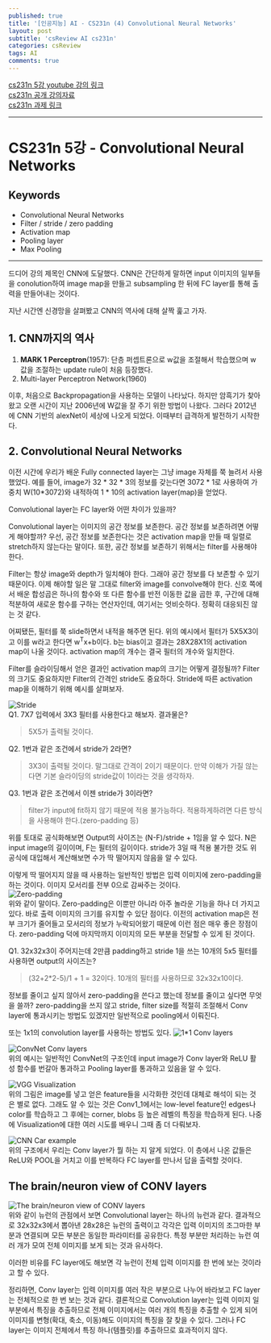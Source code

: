 ```yaml
---
published: true
title: '[인공지능] AI - CS231n (4) Convolutional Neural Networks'
layout: post
subtitle: 'csReview AI cs231n'
categories: csReview
tags: AI
comments: true
---
```


[cs231n 5강 youtube 강의 링크](https://www.youtube.com/watch?v=d14TUNcbn1k&list=PLC1qU-LWwrF64f4QKQT-Vg5Wr4qEE1Zxk&index=4)  
[cs231n 공개 강의자료](http://cs231n.stanford.edu/slides/)  
[cs231n 과제 링크](https://cs231n.github.io/assignments2021/assignment1/#setup)  

---
# CS231n 5강 - Convolutional Neural Networks

## Keywords
- Convolutional Neural Networks
- Filter / stride / zero padding
- Activation map
- Pooling layer
- Max Pooling

---

드디어 강의 제목인 CNN에 도달했다. CNN은 간단하게 말하면 input 이미지의 일부들을 conolution하여 image map을 만들고 subsampling 한 뒤에 FC layer를 통해 출력을 만들어내는 것이다.

지난 시간엔 신경망을 살펴봤고 CNN의 역사에 대해 살짝 훑고 가자.

## 1. CNN까지의 역사
1. **MARK 1 Perceptron**(1957): 단층 퍼셉트론으로 w값을 조절해서 학습했으며 w값을 조절하는 update rule이 처음 등장했다.
2. Multi-layer Perceptron Network(1960)

이후, 처음으로 Backpropagation을 사용하는 모델이 나타났다. 하지만 암흑기가 찾아왔고 오랜 시간이 지난 2006년에 W값을 잘 주기 위한 방법이 나왔다. 그러다 2012년에 CNN 기반의 alexNet이 세상에 나오게 되었다. 이때부터 급격하게 발전하기 시작한다.


## 2. Convolutional Neural Networks

이전 시간에 우리가 배운 Fully connected layer는 그냥 image 자체를 쭉 늘려서 사용했었다. 예를 들어, image가 32 * 32 * 3의 정보를 갖는다면 3072 * 1로 사용하여 가중치 W(10*3072)와 내적하여 1 * 10의 activation layer(map)을 얻었다.

Convolutional layer는 FC layer와 어떤 차이가 있을까?

Convolutional layer는 이미지의 공간 정보를 보존한다. 공간 정보를 보존하려면 어떻게 해야할까? 우선, 공간 정보를 보존한다는 것은 activation map을 만들 때 일렬로 stretch하지 않는다는 말이다. 또한, 공간 정보를 보존하기 위해서는 filter를 사용해야 한다.

Filter는 항상 image와 depth가 일치해야 한다. 그래야 공간 정보를 다 보존할 수 있기 때문이다. 이제 해야할 일은 말 그대로 filter와 image를 convolve해야 한다. 신호 쪽에서 배운 합성곱은 하나의 함수와 또 다른 함수를 반전 이동한 값을 곱한 후, 구간에 대해 적분하여 새로운 함수를 구하는 연산자인데, 여기서는 엇비슷하다. 정확히 대응되진 않는 것 같다.

어찌됐든, 필터를 쭉 slide하면서 내적을 해주면 된다. 위의 예시에서 필터가 5X5X3이고 이를 w라고 한다면 w<sup>T</sup>x+b이다. b는 bias이고 결과는 28X28X1의 activation map이 나올 것이다. activation map의 개수는 결국 필터의 개수와 일치한다.

Filter를 슬라이딩해서 얻은 결과인 activation map의 크기는 어떻게 결정될까? Filter의 크기도 중요하지만 Filter의 간격인 stride도 중요하다. Stride에 따른 activation map을 이해하기 위해 예시를 살펴보자.

![Stride](https://sundongkim-dev.github.io/assets/img/AI/Stride-Example.PNG)  
Q1. 7X7 입력에서 3X3 필터를 사용한다고 해보자. 결과물은?
> 5X5가 출력될 것이다.

Q2. 1번과 같은 조건에서 stride가 2라면?
> 3X3이 출력될 것이다. 말그대로 간격이 2이기 때문이다. 만약 이해가 가질 않는다면 기본 슬라이딩의 stride값이 1이라는 것을 생각하자.

Q3. 1번과 같은 조건에서 이젠 stride가 3이라면?
> filter가 input에 fit하지 않기 때문에 적용 불가능하다. 적용하게하려면 다른 방식을 사용해야 한다.(zero-padding 등)

위를 토대로 공식화해보면 Output의 사이즈는 (N-F)/stride + 1임을 알 수 있다. N은 input image의 길이이며, F는 필터의 길이이다. stride가 3일 때 적용 불가한 것도 위 공식에 대입해서 계산해보면 수가 딱 떨어지지 않음을 알 수 있다.

이렇게 딱 떨어지지 않을 때 사용하는 일반적인 방법은 입력 이미지에 zero-padding을 하는 것이다. 이미지 모서리를 전부 0으로 감싸주는 것이다.  
![Zero-padding](https://sundongkim-dev.github.io/assets/img/AI/zero-padding.png)  
위와 같이 말이다. Zero-padding은 이뿐만 아니라 아주 놀라운 기능을 하나 더 가지고 있다. 바로 출력 이미지의 크기를 유지할 수 있단 점이다. 이전의 activation map은 전부 크기가 줄어들고 모서리의 정보가 누락되어왔기 때문에 이런 점은 매우 좋은 장점이다. zero-padding 덕에 마지막까지 이미지의 모든 부분을 전달할 수 있게 된 것이다.

Q1. 32x32x3이 주어지는데 2만큼 padding하고 stride 1을 쓰는 10개의 5x5 필터를 사용하면 output의 사이즈는?
> (32+2*2-5)/1 + 1 = 32이다. 10개의 필터를 사용하므로 32x32x10이다.

정보를 줄이고 싶지 않아서 zero-padding을 쓴다고 했는데 정보를 줄이고 싶다면 무엇을 쓸까? zero-padding을 쓰지 않고 stride, filter size를 적절히 조절해서 Conv layer에 통과시키는 방법도 있겠지만 일반적으로 pooling에서 이뤄진다.

또는 1x1의 convolution layer를 사용하는 방법도 있다.
![1*1 Conv layers](https://sundongkim-dev.github.io/assets/img/AI/1x1-Convolutional-Layer.png)  


![ConvNet Conv layers](https://sundongkim-dev.github.io/assets/img/AI/ConvNet-Example.png)  
위의 예시는 일반적인 ConvNet의 구조인데 input image가 Conv layer와 ReLU 활성 함수를 번갈아 통과하고 Pooling layer를 통과하고 있음을 알 수 있다.

![VGG Visualization](https://sundongkim-dev.github.io/assets/img/AI/VGG-Visualization.png)    
위의 그림은 image를 넣고 얻은 feature들을 시각화한 것인데 대체로 해석이 되는 것은 별로 없다. 그래도 알 수 있는 것은 Conv1_1에서는 low-level feature인 edges나 color를 학습하고 그 후에는 corner, blobs 등 높은 레벨의 특징을 학습하게 된다. 나중에 Visualization에 대한 여러 시도를 배우니 그때 좀 더 다뤄보자.

![CNN Car example](https://sundongkim-dev.github.io/assets/img/AI/CNN-Car-Example.png)  
위의 구조에서 우리는 Conv layer가 뭘 하는 지 알게 되었다. 이 층에서 나온 값들은 ReLU와 POOL을 거치고 이를 반복하다 FC layer를 만나서 답을 출력할 것이다.

## The brain/neuron view of CONV layers
![The brain/neuron view of CONV layers](https://sundongkim-dev.github.io/assets/img/AI/brainView-Conv-Layers.png)  
위와 같이 뉴런의 관점에서 보면 Convolutional layer는 하나의 뉴런과 같다. 결과적으로 32x32x3에서 뽑아낸 28x28은 뉴런의 출력이고 각각은 입력 이미지의 조그마한 부분과 연결되며 모든 부분은 동일한 파라미터를 공유한다. 특정 부분만 처리하는 뉴런 여러 개가 모여 전체 이미지를 보게 되는 것과 유사하다.

이러한 비유를 FC layer에도 해보면 각 뉴런이 전체 입력 이미지를 한 번에 보는 것이라고 할 수 있다.

정리하면, Conv layer는 입력 이미지를 여러 작은 부분으로 나누어 바라보고 FC layer는 전체적으로 한 번 보는 것과 같다. 결론적으로 Convolution layer는 입력 이미지 일부분에서 특징을 추출하므로 전체 이미지에서는 여러 개의 특징을 추출할 수 있게 되어 이미지를 변형(확대, 축소, 이동)해도 이미지의 특징을 잘 찾을 수 있다. 그러나 FC layer는 이미지 전체에서 특징 하나(템플릿)를 추출하므로 효과적이지 않다.
